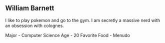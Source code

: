 ## William Barnett
I like to play pokemon and go to the gym. I am secretly a massive nerd with an obsession with colognes.

Major - Computer Science
Age - 20
Favorite Food - Menudo

